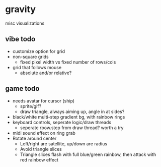 # gravity

misc visualizations

## vibe todo
- customize option for grid
- non-square grids
  - fixed pixel width vs fixed number of rows/cols
- grid that follows mouse
  - absolute and/or relative?

## game todo
- needs avatar for cursor (ship)
  - sprite/gif?
  - draw triangle, always aiming up, angle in at sides?
- black/white multi-step gradient bg, with rainbow rings
- keyboard controls, seperate logic/draw threads
  - seperate rbow.step from draw thread? worth a try
- midi sound effect on ring grab
- Rotate around center
  - Left/right are satellite, up/down are  radius 
  - Avoid triangle slices
  - Triangle slices flash with full blue/green rainbow, then attack with red rainbow effect
